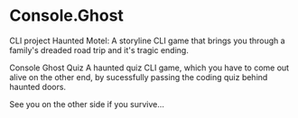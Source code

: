 # Console.Ghost
CLI project
Haunted Motel:
A storyline CLI game that brings you through a family's dreaded road trip and it's tragic ending.

Console Ghost Quiz
A haunted quiz CLI game, which you have to come out alive on the other end, by sucessfully passing the coding quiz behind haunted doors.

See you on the other side if you survive...
